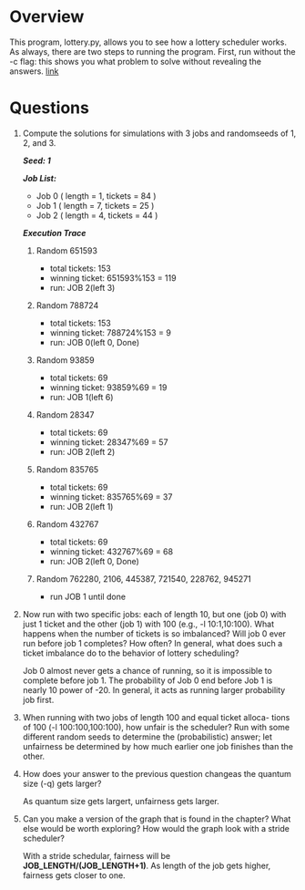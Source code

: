 
# Overview

This program, lottery.py, allows you to see how a lottery scheduler
works. As always, there are two steps to running the program. First, run
without the -c flag: this shows you what problem to solve without
revealing the answers.  [link](https://github.com/remzi-arpacidusseau/ostep-homework/tree/master/cpu-sched-lottery)

# Questions

1. Compute the solutions for simulations with 3 jobs and randomseeds of 1, 2, and 3.

    ***Seed: 1***

    ***Job List:***
    - Job 0 ( length = 1, tickets = 84 )
    - Job 1 ( length = 7, tickets = 25 )
    - Job 2 ( length = 4, tickets = 44 )

    ***Execution Trace***
    1. Random 651593
        
        - total tickets: 153
        - winning ticket: 651593%153 = 119
        - run: JOB 2(left 3)
    1. Random 788724

        - total tickets: 153
        - winning ticket: 788724%153 = 9
        - run: JOB 0(left 0, Done)

    1. Random 93859

        - total tickets: 69
        - winning ticket: 93859%69 = 19
        - run: JOB 1(left 6)
    1. Random 28347

        - total tickets: 69
        - winning ticket: 28347%69 = 57
        - run: JOB 2(left 2)
    1. Random 835765

        - total tickets: 69
        - winning ticket: 835765%69 = 37
        - run: JOB 2(left 1)

    1. Random 432767
        - total tickets: 69
        - winning ticket: 432767%69 = 68
        - run: JOB 2(left 0, Done)

    1. Random 762280, 2106, 445387, 721540, 228762, 945271
        - run JOB 1 until done


2. Now run with two specific jobs: each of length 10, but one (job 0) with just 1 ticket and the other (job 1) with 100 (e.g., -l 10:1,10:100). What happens when the number of tickets is so imbalanced? Will job 0 ever run before job 1 completes? How often? In general, what does such a ticket imbalance do to the behavior of lottery scheduling?

    Job 0 almost never gets a chance of running, so it is impossible to complete before job 1. The probability of Job 0 end before Job 1 is nearly 10 power of -20. In general, it acts as running larger probability job first.

3. When running with two jobs of length 100 and equal ticket alloca- tions of 100 (-l 100:100,100:100), how unfair is the scheduler? Run with some different random seeds to determine the (probabilistic) answer; let unfairness be determined by how much earlier one job finishes than the other.


4. How does your answer to the previous question changeas the quantum size (-q) gets larger?
 
    As quantum size gets largert, unfairness gets larger.

5. Can you make a version of the graph that is found in the chapter? What else would be worth exploring? How would the graph look with a stride scheduler?

    With a stride schedular, fairness will be **JOB_LENGTH/(JOB_LENGTH+1)**. As length of the job gets higher, fairness gets closer to one.
